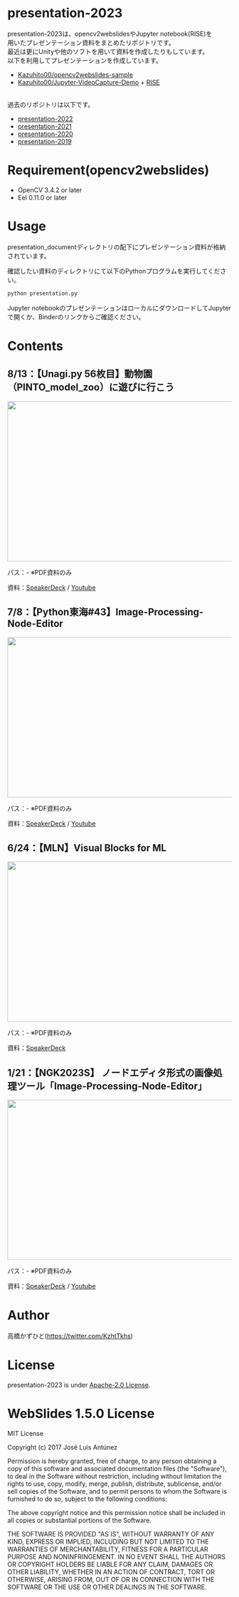 # presentation-2023
presentation-2023は、opencv2webslidesやJupyter notebook(RISE)を<br>用いたプレゼンテーション資料をまとめたリポジトリです。<br>
最近は更にUnityや他のソフトを用いて資料を作成したりもしています。<br>
以下を利用してプレゼンテーションを作成しています。
* [Kazuhito00/opencv2webslides-sample](https://github.com/Kazuhito00/opencv2webslides-sample)
* [Kazuhito00/Jupyter-VideoCapture-Demo](https://github.com/Kazuhito00/Jupyter-VideoCapture-Demo) + [RISE](https://rise.readthedocs.io/en/stable/)<br><br>

過去のリポジトリは以下です。
* [presentation-2022](https://github.com/Kazuhito00/presentation-2022)
* [presentation-2021](https://github.com/Kazuhito00/presentation-2021)
* [presentation-2020](https://github.com/Kazuhito00/presentation-2020)
* [presentation-2019](https://github.com/Kazuhito00/presentation-2019)

# Requirement(opencv2webslides)
 
* OpenCV 3.4.2 or later
* Eel 0.11.0 or later
 
# Usage
 
presentation_documentディレクトリの配下にプレゼンテーション資料が格納されています。

確認したい資料のディレクトリにて以下のPythonプログラムを実行してください。
 
```bash
python presentation.py
```

Jupyter notebookのプレゼンテーションはローカルにダウンロードしてJupyterで開くか、Binderのリンクからご確認ください。

# Contents
## 8/13：【Unagi.py 56枚目】動物園（PINTO_model_zoo）に遊びに行こう
<img src="https://github.com/Kazuhito00/presentation-2023/assets/37477845/15a142b7-df9d-46f3-8505-e78254698cec" width="640px" height="360px">

パス：- ※PDF資料のみ

資料：[SpeakerDeck](https://speakerdeck.com/kazuhitotakahashi/pythondong-hai-number-43-image-processing-node-editor) / [Youtube](https://www.youtube.com/watch?v=lblxkiwWSnc)

## 7/8：【Python東海#43】Image-Processing-Node-Editor
<img src="https://github.com/Kazuhito00/presentation-2023/assets/37477845/f088eae8-1979-46f7-8917-b9f0f8ce2957" width="640px" height="360px">

パス：- ※PDF資料のみ

資料：[SpeakerDeck](https://speakerdeck.com/kazuhitotakahashi/unagi-dot-py-56mei-mu-dong-wu-yuan-pinto-model-zoo-niyou-binixing-kou) / [Youtube](https://www.youtube.com/watch?v=WxBc3fEtyog)

## 6/24：【MLN】Visual Blocks for ML
<img src="https://github.com/Kazuhito00/presentation-2023/assets/37477845/f9321bb2-9879-4436-a6b7-db4becc7b86c" width="640px" height="360px">

パス：- ※PDF資料のみ

資料：[SpeakerDeck](https://speakerdeck.com/kazuhitotakahashi/mln-visual-blocks-for-ml)

## 1/21：【NGK2023S】 ノードエディタ形式の画像処理ツール「Image-Processing-Node-Editor」
<img src="https://user-images.githubusercontent.com/37477845/213899233-59097c8f-1f7e-45a5-bfe0-ed07c497f391.png" width="640px" height="360px">

パス：- ※PDF資料のみ

資料：[SpeakerDeck](https://speakerdeck.com/kazuhitotakahashi/ngk2023s-image-processing-node-editor) / [Youtube](https://youtu.be/Ohi3sqEnP8g)

# Author
高橋かずひと(https://twitter.com/KzhtTkhs)
 
# License 
presentation-2023 is under [Apache-2.0 License](LICENSE).

# WebSlides 1.5.0 License 
MIT License

Copyright (c) 2017 José Luis Antúnez

Permission is hereby granted, free of charge, to any person obtaining a copy
of this software and associated documentation files (the "Software"), to deal
in the Software without restriction, including without limitation the rights
to use, copy, modify, merge, publish, distribute, sublicense, and/or sell
copies of the Software, and to permit persons to whom the Software is
furnished to do so, subject to the following conditions:

The above copyright notice and this permission notice shall be included in all
copies or substantial portions of the Software.

THE SOFTWARE IS PROVIDED "AS IS", WITHOUT WARRANTY OF ANY KIND, EXPRESS OR
IMPLIED, INCLUDING BUT NOT LIMITED TO THE WARRANTIES OF MERCHANTABILITY,
FITNESS FOR A PARTICULAR PURPOSE AND NONINFRINGEMENT. IN NO EVENT SHALL THE
AUTHORS OR COPYRIGHT HOLDERS BE LIABLE FOR ANY CLAIM, DAMAGES OR OTHER
LIABILITY, WHETHER IN AN ACTION OF CONTRACT, TORT OR OTHERWISE, ARISING FROM,
OUT OF OR IN CONNECTION WITH THE SOFTWARE OR THE USE OR OTHER DEALINGS IN THE
SOFTWARE.
